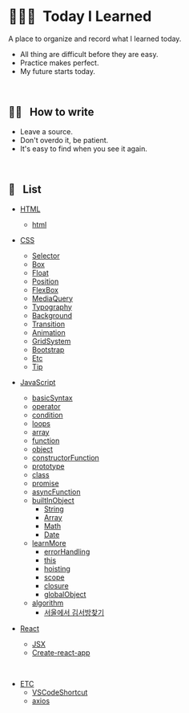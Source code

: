 # 👨🏻‍💻 &nbsp;Today I Learned

A place to organize and record what I learned today.

- All thing are difficult before they are easy.
- Practice makes perfect.
- My future starts today.

<br />

## ✍🏼 &nbsp; How to write

- Leave a source.
- Don't overdo it, be patient.
- It's easy to find when you see it again.

<br />

## 📝 &nbsp; List

* [HTML](https://github.com/lightixxx/TIL/blob/master/CSS)
  - [html](https://github.com/lightixxx/TIL/blob/master/HTML/html.md)

* [CSS](https://github.com/lightixxx/TIL/blob/master/CSS)
  - [Selector](https://github.com/lightixxx/TIL/blob/master/CSS/Selector.md)
  - [Box](https://github.com/lightixxx/TIL/blob/master/CSS/Box.md)
  - [Float](https://github.com/lightixxx/TIL/blob/master/CSS/Float.md)
  - [Position](https://github.com/lightixxx/TIL/blob/master/CSS/Position.md)
  - [FlexBox](https://github.com/lightixxx/TIL/blob/master/CSS/FlexBox.md)
  - [MediaQuery](https://github.com/lightixxx/TIL/blob/master/CSS/MediaQuery.md)
  - [Typography](https://github.com/lightixxx/TIL/blob/master/CSS/Typography.md)
  - [Background](https://github.com/lightixxx/TIL/blob/master/CSS/Background.md)
  - [Transition](https://github.com/lightixxx/TIL/blob/master/CSS/Transition.md)
  - [Animation](https://github.com/lightixxx/TIL/blob/master/CSS/Animation.md)
  - [GridSystem](https://github.com/lightixxx/TIL/blob/master/CSS/GridSystem.md)
  - [Bootstrap](https://github.com/lightixxx/TIL/blob/master/CSS/Bootstrap.md)
  - [Etc](https://github.com/lightixxx/TIL/blob/master/CSS/Etc.md)
  - [Tip](https://github.com/lightixxx/TIL/blob/master/CSS/Tip.md)

* [JavaScript](https://github.com/lightixxx/TIL/blob/master/JavaScript)
  - [basicSyntax](https://github.com/lightixxx/TIL/blob/master/JavaScript/basicSyntax.md)
  - [operator](https://github.com/lightixxx/TIL/blob/master/JavaScript/operator.md)
  - [condition](https://github.com/lightixxx/TIL/blob/master/JavaScript/condition.md)
  - [loops](https://github.com/lightixxx/TIL/blob/master/JavaScript/loops.md)
  - [array](https://github.com/lightixxx/TIL/blob/master/JavaScript/array.md)
  - [function](https://github.com/lightixxx/TIL/blob/master/JavaScript/function.md)
  - [object](https://github.com/lightixxx/TIL/blob/master/JavaScript/object.md)
  - [constructorFunction](https://github.com/lightixxx/TIL/blob/master/JavaScript/constructorFunction.md)
  - [prototype](https://github.com/lightixxx/TIL/blob/master/JavaScript/prototype.md)
  - [class](https://github.com/lightixxx/TIL/blob/master/JavaScript/class.md)
  - [promise](https://github.com/lightixxx/TIL/blob/master/JavaScript/promise.md)
  - [asyncFunction](https://github.com/lightixxx/TIL/blob/master/JavaScript/asyncFunction.md)
  - [builtInObject](https://github.com/lightixxx/TIL/blob/master/JavaScript/builtInObject)
    * [String](https://github.com/lightixxx/TIL/blob/master/JavaScript/builtInObject/String.md)
    * [Array](https://github.com/lightixxx/TIL/blob/master/JavaScript/builtInObject/Array.md)
    * [Math](https://github.com/lightixxx/TIL/blob/master/JavaScript/builtInObject/Math.md)
    * [Date](https://github.com/lightixxx/TIL/blob/master/JavaScript/builtInObject/Date.md)
  - [learnMore](https://github.com/lightixxx/TIL/blob/master/JavaScript/learnMore.md)
    * [errorHandling](https://github.com/lightixxx/TIL/blob/master/JavaScript/learnMore/errorHandling.md)
    * [this](https://github.com/lightixxx/TIL/blob/master/JavaScript/learnMore/this.md)
    * [hoisting](https://github.com/lightixxx/TIL/blob/master/JavaScript/learnMore/hoisting.md)
    * [scope](https://github.com/lightixxx/TIL/blob/master/JavaScript/learnMore/scope.md)
    * [closure](https://github.com/lightixxx/TIL/blob/master/JavaScript/learnMore/closure.md)
    * [globalObject](https://github.com/lightixxx/TIL/blob/master/JavaScript/learnMore/globalObject.md)
  - [algorithm](https://github.com/lightixxx/TIL/blob/master/JavaScript/Algorithm/README.md)
     * [서울에서 김서방찾기](https://github.com/lightixxx/TIL/blob/master/JavaScript/Algorithm/findMrKim.md)
* [React](https://github.com/lightixxx/TIL/blob/master/React)
  - [JSX](https://github.com/lightixxx/TIL/blob/master/React/JSX.md)
  - [Create-react-app](https://github.com/lightixxx/TIL/blob/master/React/Create-react-app.md)


<br />

* [ETC](https://github.com/lightixxx/TIL/blob/master/ETC)
  - [VSCodeShortcut](https://github.com/lightixxx/TIL/blob/master/ETC/VScodeShortcut.md)
  - [axios](https://github.com/lightixxx/TIL/blob/master/ETC/axios.md)